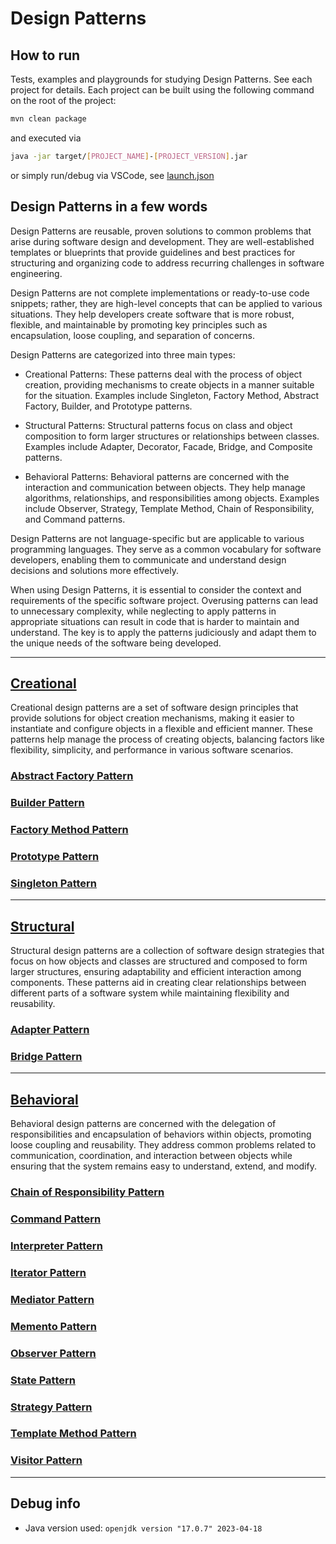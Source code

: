 # Design Patterns

## How to run

Tests, examples and playgrounds for studying Design Patterns. See each project for details. Each project can be built using the following command on the root of the project:

```sh
mvn clean package
```

and executed via

```sh
java -jar target/[PROJECT_NAME]-[PROJECT_VERSION].jar 
```

or simply run/debug via VSCode, see [launch.json](./.vscode/launch.json)

## Design Patterns in a few words

Design Patterns are reusable, proven solutions to common problems that arise during software design and development. They are well-established templates or blueprints that provide guidelines and best practices for structuring and organizing code to address recurring challenges in software engineering.

Design Patterns are not complete implementations or ready-to-use code snippets; rather, they are high-level concepts that can be applied to various situations. They help developers create software that is more robust, flexible, and maintainable by promoting key principles such as encapsulation, loose coupling, and separation of concerns.

Design Patterns are categorized into three main types:

- Creational Patterns: These patterns deal with the process of object creation, providing mechanisms to create objects in a manner suitable for the situation. Examples include Singleton, Factory Method, Abstract Factory, Builder, and Prototype patterns.

- Structural Patterns: Structural patterns focus on class and object composition to form larger structures or relationships between classes. Examples include Adapter, Decorator, Facade, Bridge, and Composite patterns.

- Behavioral Patterns: Behavioral patterns are concerned with the interaction and communication between objects. They help manage algorithms, relationships, and responsibilities among objects. Examples include Observer, Strategy, Template Method, Chain of Responsibility, and Command patterns.

Design Patterns are not language-specific but are applicable to various programming languages. They serve as a common vocabulary for software developers, enabling them to communicate and understand design decisions and solutions more effectively.

When using Design Patterns, it is essential to consider the context and requirements of the specific software project. Overusing patterns can lead to unnecessary complexity, while neglecting to apply patterns in appropriate situations can result in code that is harder to maintain and understand. The key is to apply the patterns judiciously and adapt them to the unique needs of the software being developed.

---

## [Creational](./creational)

Creational design patterns are a set of software design principles that provide solutions for object creation mechanisms, making it easier to instantiate and configure objects in a flexible and efficient manner. These patterns help manage the process of creating objects, balancing factors like flexibility, simplicity, and performance in various software scenarios.

### [Abstract Factory Pattern](./creational/abstractFactoryPattern)

### [Builder Pattern](./creational/builderPattern)

### [Factory Method Pattern](./creational/factoryMethodPattern)

### [Prototype Pattern](./creational/prototypePattern)

### [Singleton Pattern](./creational/singletonPattern)

---

## [Structural](./structural)

Structural design patterns are a collection of software design strategies that focus on how objects and classes are structured and composed to form larger structures, ensuring adaptability and efficient interaction among components. These patterns aid in creating clear relationships between different parts of a software system while maintaining flexibility and reusability.

### [Adapter Pattern](./structural/adapterPattern)

### [Bridge Pattern](./structural/bridgePattern)

---

## [Behavioral](./behavioral)

Behavioral design patterns are concerned with the delegation of responsibilities and encapsulation of behaviors within objects, promoting loose coupling and reusability. They address common problems related to communication, coordination, and interaction between objects while ensuring that the system remains easy to understand, extend, and modify.

### [Chain of Responsibility Pattern](./behavioral/chainOfResponsibilityPattern)

### [Command Pattern](./behavioral/commandPattern)

### [Interpreter Pattern](./behavioral/interpreterPattern)

### [Iterator Pattern](./behavioral/iteratorPattern)

### [Mediator Pattern](./behavioral/mediatorPattern)

### [Memento Pattern](./behavioral/mementoPattern)

### [Observer Pattern](./behavioral/observerPattern)

### [State Pattern](./behavioral/statePattern)

### [Strategy Pattern](./behavioral/strategyPattern)

### [Template Method Pattern](./behavioral/templateMethodPattern)

### [Visitor Pattern](./behavioral/visitorPattern)

---

## Debug info

- Java version used: `openjdk version "17.0.7" 2023-04-18`
